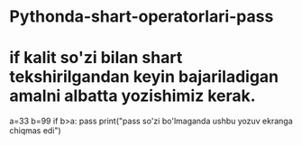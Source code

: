 # Pythonda-shart-operatorlari-pass
# if kalit so'zi bilan  shart tekshirilgandan keyin bajariladigan amalni albatta yozishimiz kerak.
a=33
b=99
if b>a:
    pass
print("pass so'zi bo'lmaganda ushbu yozuv ekranga chiqmas edi")
